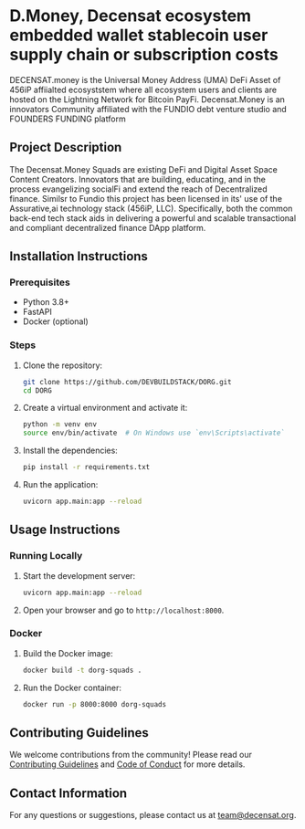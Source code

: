 # D.Money, Decensat ecosystem embedded wallet stablecoin user supply chain or subscription costs

DECENSAT.money is the Universal Money Address (UMA) DeFi Asset of 456iP affiialted ecosyststem where all ecosystem users and clients are hosted on the Lightning Network for Bitcoin PayFi. Decensat.Money is an innovators Community affiliated with the FUNDIO debt venture studio and FOUNDERS FUNDING platform

## Project Description

The Decensat.Money Squads are existing DeFi and Digital Asset Space Content Creators. Innovators that are building, educating, and in the process evangelizing socialFi and extend the reach of Decentralized finance. Similsr to Fundio this project has been licensed in its' use of the Assurative,ai technology stack (456iP, LLC). Specifically, both the common back-end tech stack aids in delivering a powerful and scalable transactional and compliant decentralized finance DApp platform.
 
## Installation Instructions

### Prerequisites

- Python 3.8+
- FastAPI
- Docker (optional)

### Steps

1. Clone the repository:
   ```sh
   git clone https://github.com/DEVBUILDSTACK/DORG.git
   cd DORG
   ```

2. Create a virtual environment and activate it:
   ```sh
   python -m venv env
   source env/bin/activate  # On Windows use `env\Scripts\activate`
   ```

3. Install the dependencies:
   ```sh
   pip install -r requirements.txt
   ```

4. Run the application:
   ```sh
   uvicorn app.main:app --reload
   ```

## Usage Instructions

### Running Locally

1. Start the development server:
   ```sh
   uvicorn app.main:app --reload
   ```

2. Open your browser and go to `http://localhost:8000`.

### Docker

1. Build the Docker image:
   ```sh
   docker build -t dorg-squads .
   ```

2. Run the Docker container:
   ```sh
   docker run -p 8000:8000 dorg-squads
   ```

## Contributing Guidelines

We welcome contributions from the community! Please read our [Contributing Guidelines](CONTRIBUTING.md) and [Code of Conduct](CODE_OF_CONDUCT.md) for more details.

## Contact Information

For any questions or suggestions, please contact us at [team@decensat.org](mailto:team@decensat.org).
```
